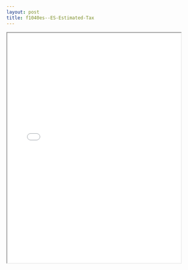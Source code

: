 ```yaml
---
layout: post
title: f1040es--ES-Estimated-Tax
---
```


<div class="pdf-container">
<iframe src="/ea//_pdf-2-md/f1040es--ES-Estimated-Tax.pdf" height="600" width="90%" allowFullScreen="true"></iframe>
</div>

